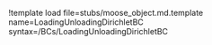 !template load file=stubs/moose_object.md.template name=LoadingUnloadingDirichletBC syntax=/BCs/LoadingUnloadingDirichletBC
